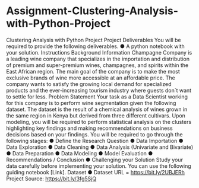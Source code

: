 # Assignment-Clustering-Analysis-with-Python-Project
Clustering Analysis with Python Project
Project Deliverables
You will be required to provide the following deliverables.
● A python notebook with your solution.
Instructions
Background Information
Champagne Company is a leading wine company that specializes in the importation and
distribution of premium and super-premium wines, champagnes, and spirits within the
East African region. The main goal of the company is to make the most exclusive brands
of wine more accessible at an affordable price. The company wants to satisfy the
growing local demand for specialized products and the ever-increasing tourism industry
where guests don´t want to settle for less.
Problem Statement
Your task as a Data Scientist working for this company is to perform wine segmentation
given the following dataset. The dataset is the result of a chemical analysis of wines
grown in the same region in Kenya but derived from three different cultivars.
Upon modeling, you will be required to perform statistical analysis on the clusters
highlighting key findings and making recommendations on business decisions based on
your findings.
You will be required to go through the following stages:
● Define the Research Question
● Data Importation
● Data Exploration
● Data Cleaning
● Data Analysis (Univariate and Bivariate)
● Data Preparation
● Data Modeling
● Model Evaluation
● Recommendations / Conclusion
● Challenging your Solution
Study your data carefully before implementing your solution.
You can use the following guiding notebook [Link].
Dataset
● Dataset URL = https://bit.ly/2UBJERh
Project Source: https://bit.ly/3fg5SjQ
